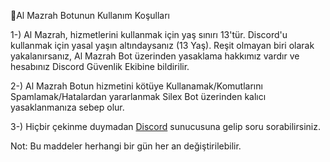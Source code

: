 🧡Al Mazrah Botunun Kullanım Koşulları

1-) Al Mazrah, hizmetlerini kullanmak için yaş sınırı 13'tür. Discord'u kullanmak için yasal yaşın altındaysanız (13 Yaş). Reşit olmayan biri olarak yakalanırsanız, Al Mazrah Bot üzerinden yasaklama hakkımız vardır ve hesabınız Discord Güvenlik Ekibine bildirilir.

2-) Al Mazrah Botun hizmetini kötüye Kullanamak/Komutlarını Spamlamak/Hatalardan yararlanmak Silex Bot üzerinden kalıcı yasaklanmanıza sebep olur.

3-) Hiçbir çekinme duymadan [Discord](https://discord.gg/TE42ArfHXW) sunucusuna gelip soru sorabilirsiniz.

Not: Bu maddeler herhangi bir gün her an değiştirilebilir.
